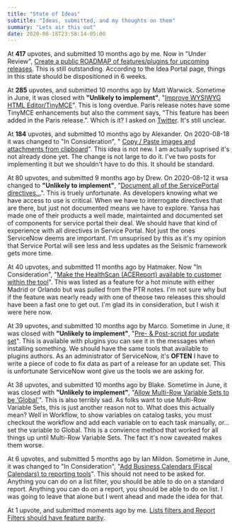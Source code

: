 ```yaml
---
title: "State of Ideas"
subtitle: "Ideas, submitted, and my thoughts on them"
summary: "Lets air this out"
date: 2020-08-18T23:58:14-05:00
---
```


At **417** upvotes, and submitted 10 months ago by me.  Now in "Under Review", [Create a public ROADMAP of features/plugins for upcoming releases](https://community.servicenow.com/community?id=view_idea&sysparm_idea_id=d60a8d46db6c04500be6a345ca961996&sysparm_idea_table=x_snc_com_ideation_idea&sysparm_module_id=enhancement_requests).  This is still outstanding.  According to the Idea Portal page, things in this state should be dispositioned in 6 weeks.  

At **285** upvotes, and submitted 10 months ago by Matt Warwick.  Sometime in June, it was closed with **"Unlikely to implement"**, "[Improve WYSIWYG HTML Editor/TinyMCE](https://community.servicenow.com/community?id=view_idea&sysparm_idea_id=fba89402dbe0801014d6fb2439961936&sysparm_idea_table=x_snc_com_ideation_idea&sysparm_module_id=enhancement_requests)".  This is long overdue.  Paris release notes have some TinyMCE enhancements but also the comment says, "This feature has been added in the Paris release.".  Which is it?  I asked on [Twitter](https://twitter.com/jacebenson/status/1283980567915253762?s=20).  It's still unclear.

At **184** upvotes, and submitted 10 months ago by Alexander.  On 2020-08-18 it was changed to "In Consideration", "
[Copy / Paste images and attachments from clipboard](https://community.servicenow.com/community?id=view_idea&sysparm_idea_id=7ef66823dbacc0d014d6fb24399619c1&sysparm_idea_table=x_snc_com_ideation_idea&sysparm_module_id=enhancement_requests)".  This idea is not new.  I am actually suprised it's not already done yet.  The change is not large to do it.  I've two posts for implementing it but we shouldn't have to do this.  It should be standard.  

At 80 upvotes, and submitted 9 months ago by Drew.  On 2020-08-12 it wsa changed to **"Unlikely to implement"**, "[Document all of the ServicePortal directives...](https://community.servicenow.com/community?id=view_idea&sysparm_idea_id=d63d3faa1b45c050ada243f6fe4bcba7&sysparm_idea_table=x_snc_com_ideation_idea&sysparm_module_id=enhancement_requests)".  This is truely unfortunate.  As developers knowing what we have access to use is critical.  When we have to interrogate directives that are there, but just not documented means we have to explore.  Yansa has made one of their products a well made, maintainted and documented set of components for service portal their deal.  We should have that kind of experience with all directives in Service Portal.  Not just the ones ServiceNow deems are important.  I'm unsuprised by this as it's my opinion that Service Portal will see less and less updates as the Seismic framework gets more time.

At 40 upvotes, and submitted 11 months ago by Hatmaker.  Now "In Consideration", "[Make the HealthScan (ACEReport) available to customer within the tool](https://community.servicenow.com/community?id=view_idea&sysparm_idea_id=75aa3202db0080d44819fb24399619f0&sysparm_idea_table=x_snc_com_ideation_idea&sysparm_module_id=enhancement_requests)".  This was listed as a feature for a hot minute with either Madrid or Orlando but was pulled from the PTR notes.  I'm not sure why but if the feature was nearly ready with one of theose two releases this should have been a fast one to get out.  I'm glad its in consideration, but I wish it were here now.  

At 39 upvotes, and submitted 10 months ago by Marco.  Sometime in June, it was closed with **"Unlikely to implement"**, "[Pre- & Post-script for update set](https://community.servicenow.com/community?id=view_idea&sysparm_idea_id=4686654fdbe4c0140be6a345ca9619f4&sysparm_idea_table=x_snc_com_ideation_idea&sysparm_module_id=enhancement_requests)".  This is available with plugins you can see it in the messages when installing something.  We should have the same tools that available to plugins authors.  As an administrator of ServiceNow, it's **OFTEN** I have to write a piece of code to fix data as part of a release for an update set.  This is unfortunate ServiceNow wont give us the tools we are asking for.

At 38 upvotes, and submitted 10 months ago by Blake.  Sometime in June, it was closed with **"Unlikely to implement"**, "[Allow Multi-Row Variable Sets to be 'Global'](https://community.servicenow.com/community?id=view_idea&sysparm_idea_id=e3cd61d7dba88890d82ffb24399619d1&sysparm_idea_table=x_snc_com_ideation_idea&sysparm_module_id=enhancement_requests)".  This is also terribly sad.  As folks want to use Multi-Row Variable Sets, this is just another reason not to.  What does this actually mean?  Well in Workflow, to show variables on catalog tasks, you must checkout the workflow and add each variable on to each task manually, or... set the variable to Global.  This is a convience method that worked for all things up until Multi-Row Variable Sets.  The fact it's now caveated makes them worse.

At 6 upvotes, and submitted 5 months ago by Ian Mildon.  Sometime in June, it was changed to "In Consideration", "[Add Business Calendars (Fiscal Calendars) to reporting tools](https://community.servicenow.com/community?id=view_idea&sysparm_idea_id=8be7d184db2340d06064eeb5ca9619a7&sysparm_idea_table=x_snc_com_ideation_idea&sysparm_module_id=enhancement_requests)".  This should not need to be asked for.  Anything you can do on a list filter, you should be able to do on a standard report.  Anything you can do on a report, you should be able to do on list.  I was going to leave that alone but I went ahead and made the idea for that.

At 1 upvote, and submitted moments ago by me.  [Lists filters and Report Filters should have feature parity](https://community.servicenow.com/community?id=view_idea&sysparm_idea_id=f8e34f0c1b7a5010d2ccea89bd4bcb07&sysparm_idea_table=x_snc_com_ideation_idea&sysparm_module_id=enhancement_requests).  




